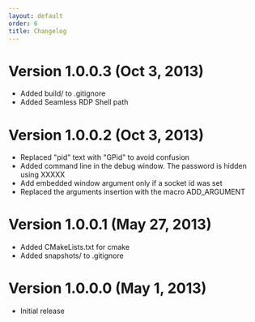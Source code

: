 ```yaml
---
layout: default
order: 6
title: Changelog
---
```

# Version 1.0.0.3 (Oct 3, 2013)

* Added build/ to .gitignore
* Added Seamless RDP Shell path

# Version 1.0.0.2 (Oct 3, 2013)

* Replaced "pid" text with "GPid" to avoid confusion
* Added command line in the debug window. The password is hidden using XXXXX
* Add embedded window argument only if a socket id was set
* Replaced the arguments insertion with the macro ADD_ARGUMENT

# Version 1.0.0.1 (May 27, 2013)

* Added CMakeLists.txt for cmake
* Added snapshots/ to .gitignore

# Version 1.0.0.0 (May 1, 2013)

* Initial release